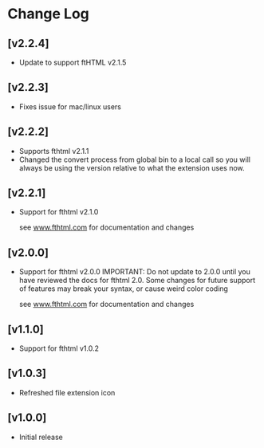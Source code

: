 # Change Log

## [v2.2.4]
- Update to support ftHTML v2.1.5

## [v2.2.3]
- Fixes issue for mac/linux users

## [v2.2.2]
- Supports fthtml v2.1.1
- Changed the convert process from global bin to a local call so you will always be using the version relative to what the extension uses now.

## [v2.2.1]
- Support for fthtml v2.1.0

  see www.fthtml.com for documentation and changes

## [v2.0.0]
- Support for fthtml v2.0.0
  IMPORTANT: Do not update to 2.0.0 until you have reviewed the docs for fthtml 2.0.
  Some changes for future support of features may break your syntax, or cause weird color coding

  see www.fthtml.com for documentation and changes

## [v1.1.0]
-  Support for fthtml v1.0.2

## [v1.0.3]
-  Refreshed file extension icon

## [v1.0.0]
- Initial release